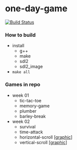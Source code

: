 one-day-game
=======================
[![Build Status](https://travis-ci.org/FreeCX/one-day-game.svg?branch=master)](https://travis-ci.org/FreeCX/one-day-game)

### How to build
- install
    - g++
    - make
    - sdl2
    - sdl2_image
- `make all`

### Games in repo
* week 01
  * tic-tac-toe
  * memory-game
  * plumber
  * barley-break
* week 02
  * survival
  * time-attack
  * horizontal-scroll [[graphic](http://opengameart.org/content/space-shooter-redux)]
  * vertical-scroll [[graphic](http://opengameart.org/content/space-shooter-redux)]
